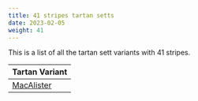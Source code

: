 ```yaml
---
title: 41 stripes tartan setts
date: 2023-02-05
weight: 41
---
```

This is a list of all the tartan sett variants with 41 stripes.

| Tartan Variant |
|---------------|
| [MacAlister](/tartans/B/20/R4/LN4/R6/DG24/G4/R16/G4/DG24/R20/LN4/R4/B32/R4/LN4/R44/BA4/R4/DG88/R4/BA4/R128/BA4/R4/DG88/R4/BA4/R48/LN4/R4/DG24/R8/BA8/R8/LN4/R8/BA8/R8/DG24/G4/R/64)||

